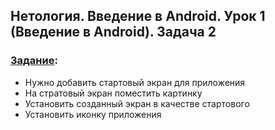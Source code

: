 ## Нетология. Введение в Android. Урок 1 (Введение в Android). Задача 2


### [Задание](https://github.com/netology-code/and-homeworks/tree/master/1.1.android-components/1.1.2):

- Нужно добавить стартовый экран для приложения
- На стратовый экран поместить картинку
- Установить созданный экран в качестве стартового
- Установить иконку приложения